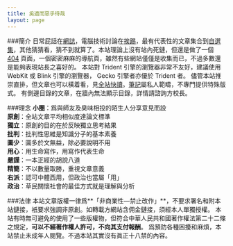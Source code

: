 ```yaml
---
title: 奚適而惡乎待哉
layout: page
---
```

###簡介
日常屁話在[網誌](/categories#網誌)，電腦技術討論在[挨踢](/categories#挨踢)，最有代表性的文章集合到[自選集](/categories#自選集)，其他猜猜看，猜不到就算了。本站理論上沒有站內死鏈，但還是做了一個 [404](/404) 頁面，一個密密麻麻的導航頁，雖然有些網站僅僅是收集而已，不過多數還是能夠表現站長之喜好的。
本站對 Trident 引擎的瀏覽器非常不友好，建議使用 WebKit 或 Blink 引擎的瀏覽器， Gecko 引擎者亦優於 Trident 者。
儘管本站推崇直排，但文章也可以橫着看，見[全站快讀](/archive)。[筆記](/AllNotes)屬私人範疇，不專門提供特殊版式。
有側邊目錄的文章，在牆內無法顯示目錄，詳情請諮詢方校長。

###理念
**小圈**：爲與師友及臭味相投的陌生人分享意見而設<br />
**原創**：全站文章平均相似度達論文標準<br />
**獨立**：原創的目的在於反映獨立思考結果<br />
**批判**：批判性思維是知識分子的基本素養<br />
**圖少**：圖多於文無益，除必要說明不用<br />
**用心**：用生命寫作，用寫作代表生命<br />
**嚴謹**：一本正經的胡說八道<br />
**精簡**：不以數量取勝，重視文章意義<br />
**右派**：認可中體西用，但政治也當屬「用」<br />
**政治**：草民關懷社會的最佳方式就是理解與分析<br />

###法律
本站文章版權一律爲**「非商業性—禁止改作」**，不要求署名和附本站鏈接，衹要求強調非原創。如轉載方網站含佣金鏈接，須經本人單獨授權。
本站有時無可避免的使用了一些版權物，但符合中華人民共和國著作權法第二十二條之規定，**可以不經著作權人許可，不向其支付報酬**。
爲預防各種困擾和麻煩，本站禁止未成年人閱覽。不過本站其實沒有眞正十八禁的內容。